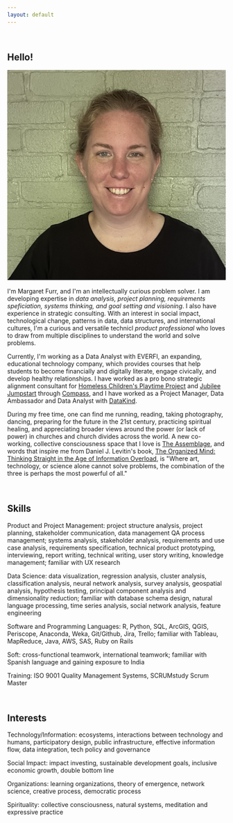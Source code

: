 ```yaml
---
layout: default
---
```


<br>

## Hello!

<img class="profile-picture" src="me.jpg">


I'm Margaret Furr, and I'm an intellectually curious problem solver. I am developing expertise in *data analysis, project planning, requirements speficiation, systems thinking, and goal setting and visioning*. I also have experience in strategic consulting. With an interest in social impact, technological change, patterns in data, data structures, and international cultures, I'm a curious and versatile technicl *product professional* who loves to draw from multiple disciplines to understand the world and solve problems.

Currently, I'm working as a Data Analyst with EVERFI, an expanding, educational technology company, which provides courses that help students to become financially and digitally literate, engage civically, and develop healthy relationships. I have worked as a pro bono strategic alignment consultant for [Homeless Children's Playtime Project](https://www.playtimeproject.org) and [Jubilee Jumpstart](http://www.jubileejumpstart.org) through [Compass](http://compassprobono.org), and I have worked as a Project Manager, Data Ambassador and Data Analyst with [DataKind](http://www.datakind.org). 

During my free time, one can find me running, reading, taking photography, dancing, preparing for the future in the 21st century, practicing spiritual healing, and appreciating broader views around the power (or lack of power) in churches and church divides across the world. A new co-working, collective consciousness space that I love is [The Assemblage](https://www.theassemblage.com/), and words that inspire me from Daniel J. Levitin's book, [The Organized Mind: Thinking Straight in the Age of Information Overload](https://www.amazon.com/Organized-Mind-Thinking-Straight-Information/dp/0147516315), is "Where art, technology, or science alone cannot solve problems, the combination of the three is perhaps the most powerful of all." 

<br>

## Skills

Product and Project Management: project structure analysis, project planning, stakeholder communication, data management QA process management; systems analysis, stakeholder analysis, requirements and use case analysis, requirements specification, technical product prototyping, interviewing, report writing, technical writing, user story writing, knowledge management; familiar with UX research

Data Science: data visualization, regression analysis, cluster analysis, classification analysis, neural network analysis, survey analysis, geospatial analysis, hypothesis testing, principal component analysis and dimensionality reduction; familiar with database schema design, natural language processing, time series analysis, social network analysis, feature engineering

Software and Programming Languages: R, Python, SQL, ArcGIS, QGIS, Periscope, Anaconda, Weka, Git/Github, Jira, Trello; familiar with Tableau, MapReduce, Java, AWS, SAS, Ruby on Rails

Soft: cross-functional teamwork, international teamwork; familiar with Spanish language and gaining exposure to India

Training: ISO 9001 Quality Management Systems, SCRUMstudy Scrum Master

<br>

## Interests

Technology/Information: ecosystems, interactions between technology and humans, participatory design, public infrastructure, effective information flow, data integration, tech policy and governance

Social Impact: impact investing, sustainable development goals, inclusive economic growth, double bottom line

Organizations: learning organizations, theory of emergence, network science, creative process, democratic process

Spirituality: collective consciousness, natural systems, meditation and expressive practice

<br>

